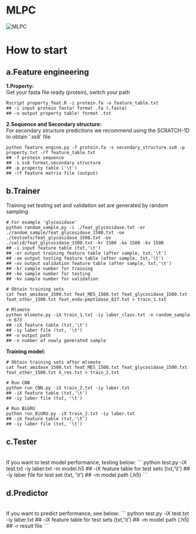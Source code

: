 # MLPC
![MLPC](https://github.com/user-attachments/assets/e8df222e-a3e8-4651-ae30-a3bdd76b0ae3)

# How to start
## a.Feature engineering
**1.Property:**
<br>
Get your fasta file ready (protein), switch your path
```
Rscript property_feat.R -i protein.fa -o feature_table.txt
## -i input protein fasta! format .fa (.fasta)
## -o output property table! format .txt
```
**2.Sequence and Secondary structure:**
<br>
For secondary structure predictions we recommend using the SCRATCH-1D to obtain '.ss8' file
```
python feature_engine.py -f protein.fa -s secondary_structure.ss8 -p property.txt -rf feature_table.txt
## -f protein sequence
## -s ss8 format,secondary structure
## -p property table ('\t')
## -rf feature matrix file (output)
```
## b.Trainer
Training set testing set and validation set are generated by random sampling
<br>
```
# For example 'glycosidase'
python random_sample.py -i ./feat_glycosidase.txt -or ./random_sample/feat_glycosidase_1500.txt -oe ./testsets/feat_glycosidase_1500.txt -ov ./valid/feat_glycosidase_1500.txt -kr 1500 -ke 1500 -kv 1500
## -i input feature table (txt,'\t')
## -or output training feature table (after sample, txt,'\t')
## -oe output testing feature table (after sample, txt,'\t')
## -ov output validation feature table (after sample, txt,'\t')
## -kr sample number for training
## -ke sample number for testing
## -kv sample number for validation

# Obtain training sets
cat feat_amidase_1500.txt feat_MES_1500.txt feat_glycosidase_1500.txt feat_other_1500.txt feat_endo-peptidase_827.txt > train_1.txt

# Mlsmote
python mlsmote.py -iX train_1.txt -iy laber_class.txt -o random_sample -n 673
## -iX feature table (txt,'\t')
## -iy laber file (txt, '\t')
## -o output path
## -n number of newly generated sample
```

**Training model:**
```
# Obtain training sets after mlsmote
cat feat_amidase_1500.txt feat_MES_1500.txt feat_glycosidase_1500.txt feat_other_1500.txt X_res.txt > train_2.txt

# Run CNN
python run_CNN.py -iX train_2.txt -iy laber.txt
## -iX feature table (txt,'\t')
## -iy laber file (txt, '\t')

# Run BiGRU
python run_BiGRU.py -iX train_2.txt -iy laber.txt
## -iX feature table (txt,'\t')
## -iy laber file (txt, '\t')
```

## c.Tester
<br>
If you want to test model performance, testing below:
```
python test.py -iX test.txt -iy laber.txt -m model.h5
## -iX feature table for test sets (txt,'\t')
## -iy laber file for test set (txt, '\t')
## -m  model path (.h5)
```

## d.Predictor
<br>
If you want to predict performance, see below:
```
python test.py -iX test.txt -iy laber.txt
## -iX feature table for test sets (txt,'\t')
## -m  model path (.h5)
## -r  result file
```



